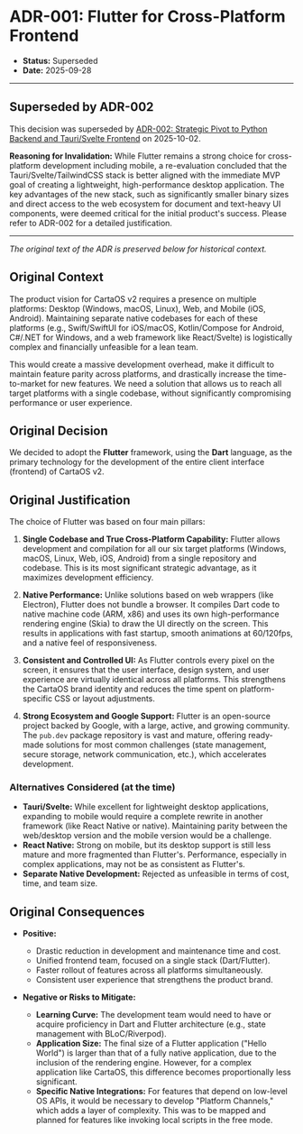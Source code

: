 # ADR-001: Flutter for Cross-Platform Frontend

*   **Status:** Superseded
*   **Date:** 2025-09-28

---

## Superseded by ADR-002

This decision was superseded by [ADR-002: Strategic Pivot to Python Backend and Tauri/Svelte Frontend](./ADR-002-Pivo-Tecnologico-Python-Tauri.md) on 2025-10-02.

**Reasoning for Invalidation:** While Flutter remains a strong choice for cross-platform development including mobile, a re-evaluation concluded that the Tauri/Svelte/TailwindCSS stack is better aligned with the immediate MVP goal of creating a lightweight, high-performance desktop application. The key advantages of the new stack, such as significantly smaller binary sizes and direct access to the web ecosystem for document and text-heavy UI components, were deemed critical for the initial product's success. Please refer to ADR-002 for a detailed justification.

---

*The original text of the ADR is preserved below for historical context.*

## Original Context

The product vision for CartaOS v2 requires a presence on multiple platforms: Desktop (Windows, macOS, Linux), Web, and Mobile (iOS, Android). Maintaining separate native codebases for each of these platforms (e.g., Swift/SwiftUI for iOS/macOS, Kotlin/Compose for Android, C#/.NET for Windows, and a web framework like React/Svelte) is logistically complex and financially unfeasible for a lean team.

This would create a massive development overhead, make it difficult to maintain feature parity across platforms, and drastically increase the time-to-market for new features. We need a solution that allows us to reach all target platforms with a single codebase, without significantly compromising performance or user experience.

## Original Decision

We decided to adopt the **Flutter** framework, using the **Dart** language, as the primary technology for the development of the entire client interface (frontend) of CartaOS v2.

## Original Justification

The choice of Flutter was based on four main pillars:

1.  **Single Codebase and True Cross-Platform Capability:** Flutter allows development and compilation for all our six target platforms (Windows, macOS, Linux, Web, iOS, Android) from a single repository and codebase. This is its most significant strategic advantage, as it maximizes development efficiency.

2.  **Native Performance:** Unlike solutions based on web wrappers (like Electron), Flutter does not bundle a browser. It compiles Dart code to native machine code (ARM, x86) and uses its own high-performance rendering engine (Skia) to draw the UI directly on the screen. This results in applications with fast startup, smooth animations at 60/120fps, and a native feel of responsiveness.

3.  **Consistent and Controlled UI:** As Flutter controls every pixel on the screen, it ensures that the user interface, design system, and user experience are virtually identical across all platforms. This strengthens the CartaOS brand identity and reduces the time spent on platform-specific CSS or layout adjustments.

4.  **Strong Ecosystem and Google Support:** Flutter is an open-source project backed by Google, with a large, active, and growing community. The `pub.dev` package repository is vast and mature, offering ready-made solutions for most common challenges (state management, secure storage, network communication, etc.), which accelerates development.

### Alternatives Considered (at the time)

*   **Tauri/Svelte:** While excellent for lightweight desktop applications, expanding to mobile would require a complete rewrite in another framework (like React Native or native). Maintaining parity between the web/desktop version and the mobile version would be a challenge.
*   **React Native:** Strong on mobile, but its desktop support is still less mature and more fragmented than Flutter's. Performance, especially in complex applications, may not be as consistent as Flutter's.
*   **Separate Native Development:** Rejected as unfeasible in terms of cost, time, and team size.

## Original Consequences

*   **Positive:**
    *   Drastic reduction in development and maintenance time and cost.
    *   Unified frontend team, focused on a single stack (Dart/Flutter).
    *   Faster rollout of features across all platforms simultaneously.
    *   Consistent user experience that strengthens the product brand.

*   **Negative or Risks to Mitigate:**
    *   **Learning Curve:** The development team would need to have or acquire proficiency in Dart and Flutter architecture (e.g., state management with BLoC/Riverpod).
    *   **Application Size:** The final size of a Flutter application ("Hello World") is larger than that of a fully native application, due to the inclusion of the rendering engine. However, for a complex application like CartaOS, this difference becomes proportionally less significant.
    *   **Specific Native Integrations:** For features that depend on low-level OS APIs, it would be necessary to develop "Platform Channels," which adds a layer of complexity. This was to be mapped and planned for features like invoking local scripts in the free mode.